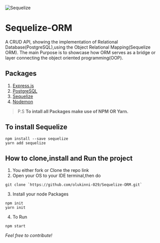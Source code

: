 ![Sequelize](https://sequelize.org/img/logo.svg)
# Sequelize-ORM
A CRUD API, showing the implementation of Relational Database(PostgreSQL),using the Object Relational Mapping(Sequelize ORM).
The main Purpose is to showcase how ORM serves as a bridge or layer connecting the object oriented programming(OOP). 
## Packages
1. [Express.js](https://expressjs.com/)
2. [PostgreSQL](https://www.postgresql.org/docs/)
3. [Sequelize](https://sequelize.org/docs/v6/getting-started/)
4. [Nodemon](https://nodemon.io/)

> P.S **To intall all Packages make use of NPM OR Yarn.**

## To install Sequelize
``` 
npm install --save sequelize 
yarn add sequelize
```
## How to clone,install and Run the project
1. You either fork or Clone the repo link 
2. Open your OS to your IDE terminal,then do
```
git clone `https://github.com/olukinni-029/Sequelize-ORM.git`
```
3. Install your node Packages
```
npm init
yarn init
```
4. To Run 
```
npm start
```
*Feel free to contribute!*
